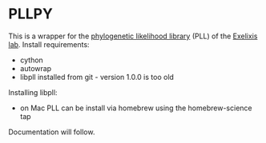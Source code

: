 # PLLPY
This is a wrapper for the [phylogenetic likelihood library](http://www.libpll.org/) (PLL) of the [Exelixis lab](http://sco.h-its.org/exelixis/index.html).
Install requirements:
  - cython
  - autowrap
  - libpll installed from git - version 1.0.0 is too old

Installing libpll:
  - on Mac PLL can be install via homebrew using the homebrew-science tap

Documentation will follow.
